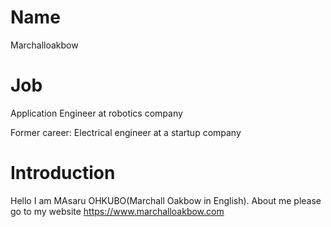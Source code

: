 # Name
Marchalloakbow

# Job
Application Engineer at robotics company

Former career:
Electrical engineer at a startup company

# Introduction
Hello I am MAsaru OHKUBO(Marchall Oakbow in English).
About me please go to my website https://www.marchalloakbow.com


